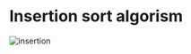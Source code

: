 # Insertion sort algorism

![insertion](https://user-images.githubusercontent.com/26092150/43079510-4d8b0058-8e5b-11e8-9c44-7f54dfd5af98.JPG)
